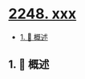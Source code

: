 # [2248. xxx](https://github.com/Tdahuyou/TNotes.leetcode/tree/main/notes/2248.%20xxx)

<!-- region:toc -->

- [1. 📝 概述](#1--概述)

<!-- endregion:toc -->

## 1. 📝 概述
